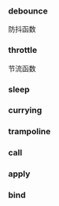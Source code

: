 ### debounce
防抖函数

### throttle
节流函数

### sleep

### currying

### trampoline

### call

### apply

### bind